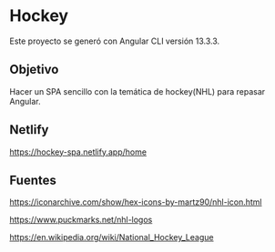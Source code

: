 # Hockey

Este proyecto se generó con Angular CLI versión 13.3.3.

## Objetivo

Hacer un SPA sencillo con la temática de hockey(NHL) para repasar Angular.

## Netlify

https://hockey-spa.netlify.app/home

## Fuentes

https://iconarchive.com/show/hex-icons-by-martz90/nhl-icon.html

https://www.puckmarks.net/nhl-logos

https://en.wikipedia.org/wiki/National_Hockey_League




